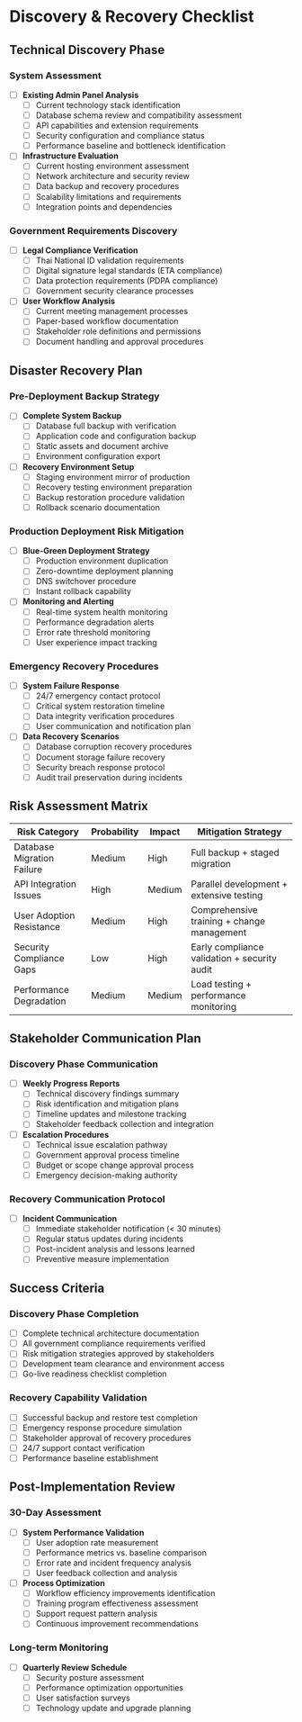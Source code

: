 # Discovery & Recovery Checklist

## Technical Discovery Phase

### System Assessment
- [ ] **Existing Admin Panel Analysis**
  - [ ] Current technology stack identification
  - [ ] Database schema review and compatibility assessment
  - [ ] API capabilities and extension requirements
  - [ ] Security configuration and compliance status
  - [ ] Performance baseline and bottleneck identification

- [ ] **Infrastructure Evaluation**
  - [ ] Current hosting environment assessment
  - [ ] Network architecture and security review
  - [ ] Data backup and recovery procedures
  - [ ] Scalability limitations and requirements
  - [ ] Integration points and dependencies

### Government Requirements Discovery
- [ ] **Legal Compliance Verification**
  - [ ] Thai National ID validation requirements
  - [ ] Digital signature legal standards (ETA compliance)
  - [ ] Data protection requirements (PDPA compliance)
  - [ ] Government security clearance processes

- [ ] **User Workflow Analysis**
  - [ ] Current meeting management processes
  - [ ] Paper-based workflow documentation
  - [ ] Stakeholder role definitions and permissions
  - [ ] Document handling and approval procedures

## Disaster Recovery Plan

### Pre-Deployment Backup Strategy
- [ ] **Complete System Backup**
  - [ ] Database full backup with verification
  - [ ] Application code and configuration backup
  - [ ] Static assets and document archive
  - [ ] Environment configuration export

- [ ] **Recovery Environment Setup**
  - [ ] Staging environment mirror of production
  - [ ] Recovery testing environment preparation
  - [ ] Backup restoration procedure validation
  - [ ] Rollback scenario documentation

### Production Deployment Risk Mitigation
- [ ] **Blue-Green Deployment Strategy**
  - [ ] Production environment duplication
  - [ ] Zero-downtime deployment planning
  - [ ] DNS switchover procedure
  - [ ] Instant rollback capability

- [ ] **Monitoring and Alerting**
  - [ ] Real-time system health monitoring
  - [ ] Performance degradation alerts
  - [ ] Error rate threshold monitoring
  - [ ] User experience impact tracking

### Emergency Recovery Procedures
- [ ] **System Failure Response**
  - [ ] 24/7 emergency contact protocol
  - [ ] Critical system restoration timeline
  - [ ] Data integrity verification procedures
  - [ ] User communication and notification plan

- [ ] **Data Recovery Scenarios**
  - [ ] Database corruption recovery procedures
  - [ ] Document storage failure recovery
  - [ ] Security breach response protocol
  - [ ] Audit trail preservation during incidents

## Risk Assessment Matrix

| Risk Category | Probability | Impact | Mitigation Strategy |
|---------------|-------------|---------|-------------------|
| Database Migration Failure | Medium | High | Full backup + staged migration |
| API Integration Issues | High | Medium | Parallel development + extensive testing |
| User Adoption Resistance | Medium | High | Comprehensive training + change management |
| Security Compliance Gaps | Low | High | Early compliance validation + security audit |
| Performance Degradation | Medium | Medium | Load testing + performance monitoring |

## Stakeholder Communication Plan

### Discovery Phase Communication
- [ ] **Weekly Progress Reports**
  - [ ] Technical discovery findings summary
  - [ ] Risk identification and mitigation plans
  - [ ] Timeline updates and milestone tracking
  - [ ] Stakeholder feedback collection and integration

- [ ] **Escalation Procedures**
  - [ ] Technical issue escalation pathway
  - [ ] Government approval process timeline
  - [ ] Budget or scope change approval process
  - [ ] Emergency decision-making authority

### Recovery Communication Protocol
- [ ] **Incident Communication**
  - [ ] Immediate stakeholder notification (< 30 minutes)
  - [ ] Regular status updates during incidents
  - [ ] Post-incident analysis and lessons learned
  - [ ] Preventive measure implementation

## Success Criteria

### Discovery Phase Completion
- [ ] Complete technical architecture documentation
- [ ] All government compliance requirements verified
- [ ] Risk mitigation strategies approved by stakeholders
- [ ] Development team clearance and environment access
- [ ] Go-live readiness checklist completion

### Recovery Capability Validation
- [ ] Successful backup and restore test completion
- [ ] Emergency response procedure simulation
- [ ] Stakeholder approval of recovery procedures
- [ ] 24/7 support contact verification
- [ ] Performance baseline establishment

## Post-Implementation Review

### 30-Day Assessment
- [ ] **System Performance Validation**
  - [ ] User adoption rate measurement
  - [ ] Performance metrics vs. baseline comparison
  - [ ] Error rate and incident frequency analysis
  - [ ] User feedback collection and analysis

- [ ] **Process Optimization**
  - [ ] Workflow efficiency improvements identification
  - [ ] Training program effectiveness assessment
  - [ ] Support request pattern analysis
  - [ ] Continuous improvement recommendations

### Long-term Monitoring
- [ ] **Quarterly Review Schedule**
  - [ ] Security posture assessment
  - [ ] Performance optimization opportunities
  - [ ] User satisfaction surveys
  - [ ] Technology update and upgrade planning